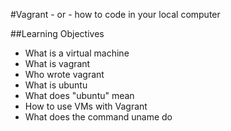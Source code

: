 #Vagrant - or - how to code in your local computer

##Learning Objectives

* What is a virtual machine
* What is vagrant
* Who wrote vagrant
* What is ubuntu
* What does "ubuntu" mean
* How to use VMs with Vagrant
* What does the command uname do
